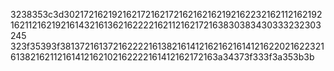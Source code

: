 3238353c3d302172162192162172162172162162162192162232162112162192162112162192161432161362162222162112162172163830383430333232303245
323f35393f381372161372162222161382161412162162161412162202162232161382162112161412162102162222161412162172163a34373f333f3a353b3b

